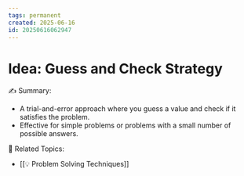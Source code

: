 ```yaml
---
tags: permanent
created: 2025-06-16
id: 20250616062947
---
```


# Idea: Guess and Check Strategy

✍ Summary:
- A trial-and-error approach where you guess a value and check if it satisfies the problem.
- Effective for simple problems or problems with a small number of possible answers.

👀 Related Topics:
- [[💡 Problem Solving Techniques]]
